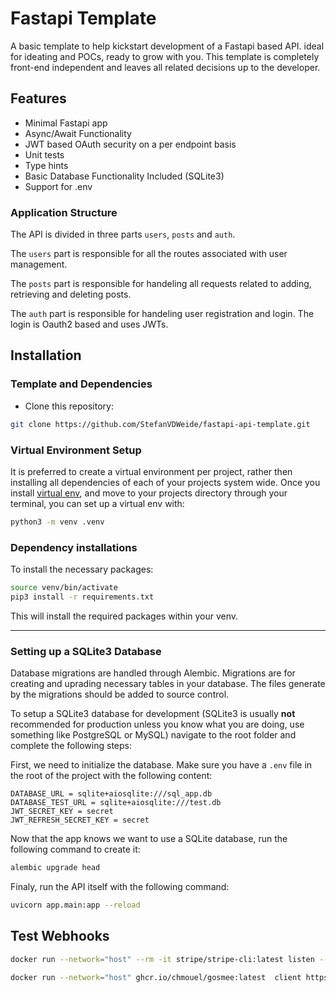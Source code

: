 # Fastapi Template

A basic template to help kickstart development of a Fastapi based API. ideal for ideating and POCs, ready to grow with you. This template is completely front-end independent
and leaves all related decisions up to the developer.

## Features

* Minimal Fastapi app
* Async/Await Functionality
* JWT based OAuth security on a per endpoint basis
* Unit tests
* Type hints
* Basic Database Functionality Included (SQLite3)
* Support for .env

### Application Structure

The API is divided in three parts `users`, `posts` and `auth`.

The `users` part is responsible for all the routes associated with user management.

The `posts` part is responsible for handeling all requests related to adding, retrieving and deleting posts.

The `auth` part is responsible for handeling user registration and login. The login is Oauth2 based and uses JWTs.

## Installation

### Template and Dependencies

* Clone this repository:

 ```zsh
 git clone https://github.com/StefanVDWeide/fastapi-api-template.git
 ```

### Virtual Environment Setup

It is preferred to create a virtual environment per project, rather then installing all dependencies of each of your
projects system wide. Once you install [virtual env](https://virtualenv.pypa.io/en/stable/installation/), and move to
your projects directory through your terminal, you can set up a virtual env with:

```bash
python3 -m venv .venv
```

### Dependency installations

To install the necessary packages:

```bash
source venv/bin/activate
pip3 install -r requirements.txt
```

This will install the required packages within your venv.

---

### Setting up a SQLite3 Database

Database migrations are handled through Alembic. Migrations are for creating and uprading necessary tables in your database. The files generate by the migrations should be added to source control.

To setup a SQLite3 database for development (SQLite3 is usually **not** recommended for production unless you know what you are doing, use something like PostgreSQL or MySQL) navigate to the root folder and complete the following steps:

First, we need to initialize the database. Make sure you have a `.env` file in the root of the project with the following content:

```env
DATABASE_URL = sqlite+aiosqlite:///sql_app.db
DATABASE_TEST_URL = sqlite+aiosqlite:///test.db
JWT_SECRET_KEY = secret
JWT_REFRESH_SECRET_KEY = secret
```

Now that the app knows we want to use a SQLite database, run the following command to create it:

```zsh
alembic upgrade head
```

Finaly, run the API itself with the following command:

```zsh
uvicorn app.main:app --reload
```

## Test Webhooks

```zsh
docker run --network="host" --rm -it stripe/stripe-cli:latest listen --api-key sk_test_XXXXXX --forward-to localhost/stripe_hook
```

```zsh
docker run --network="host" ghcr.io/chmouel/gosmee:latest  client https://smee.io/imPbfItxHda72FK http://localhost:8000/webhook/github/issue
```